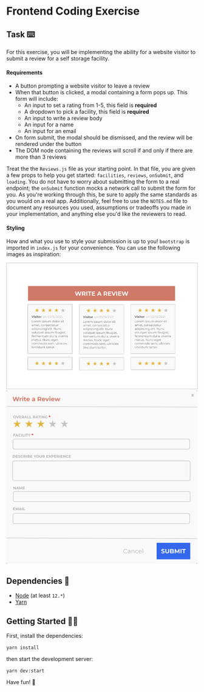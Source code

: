 # Frontend Coding Exercise

## Task ⌨️
For this exercise, you will be implementing the ability for a website visitor to submit a review for a self storage facility.

#### Requirements
- A button prompting a website visitor to leave a review
- When that button is clicked, a modal containing a form pops up. This form will include:
  - An input to set a rating from 1-5, this field is **required**
  - A dropdown to pick a facility, this field is **required**
  - An input to write a review body
  - An input for a name
  - An input for an email
- On form submit, the modal should be dismissed, and the review will be rendered under the button
- The DOM node containing the reviews will scroll if and only if there are more than 3 reviews

Treat the the `Reviews.js` file as your starting point. In that file, you are given a few props to help you get started: `facilities`, `reviews`, `onSubmit`, and `loading`. You do not have to worry about submitting the form to a real endpoint; the `onSubmit` function mocks a network call to submit the form for you. As you're working through this, be sure to apply the same standards as you would on a real app. Additionally, feel free to use the `NOTES.md` file to document any resources you used, assumptions or tradeoffs you made in your implementation, and anything else you'd like the reviewers to read.

#### Styling
How and what you use to style your submission is up to you! `bootstrap` is imported in `index.js` for your convenience. You can use the following images as inspiration:

![](./reviews.jpg)
![](./modal.jpg)


## Dependencies 🔧
- [Node](https://nodejs.org/en/) (at least `12.*`)
- [Yarn](https://classic.yarnpkg.com/lang/en/)

## Getting Started 🏃‍♀️
First, install the dependencies:
```
yarn install
```

then start the development server: 
```
yarn dev:start
```

Have fun! 💖


